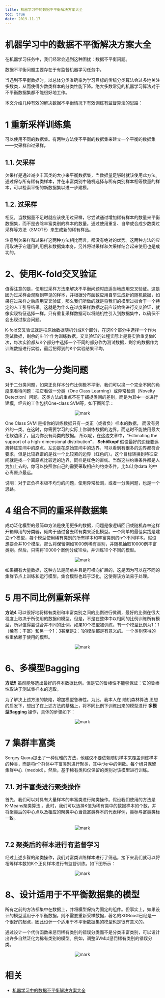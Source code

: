 ```yaml
---
title: 机器学习中的数据不平衡解决方案大全
toc: true
date: 2019-11-17
---
```

# 机器学习中的数据不平衡解决方案大全

在机器学习任务中，我们经常会遇到这种困扰：数据不平衡问题。

数据不平衡问题主要存在于有监督机器学习任务中。

当遇到不平衡数据时，以总体分类准确率为学习目标的传统分类算法会过多地关注多数类，从而使得少数类样本的分类性能下降。绝大多数常见的机器学习算法对于不平衡数据集都不能很好地工作。

本文介绍几种有效的解决数据不平衡情况下有效训练有监督算法的思路：

# 1 重新采样训练集

可以使用不同的数据集。有两种方法使不平衡的数据集来建立一个平衡的数据集——欠采样和过采样。

## 1.1. 欠采样

欠采样是通过减少丰富类的大小来平衡数据集，当数据量足够时就该使用此方法。通过保存所有稀有类样本，并在丰富类别中随机选择与稀有类别样本相等数量的样本，可以检索平衡的新数据集以进一步建模。

## 1.2. 过采样

相反，当数据量不足时就应该使用过采样，它尝试通过增加稀有样本的数量来平衡数据集，而不是去除丰富类别的样本的数量。通过使用重复、自举或合成少数类过采样等方法（SMOTE）来生成新的稀有样品。

注意到欠采样和过采样这两种方法相比而言，都没有绝对的优势。这两种方法的应用取决于它适用的用例和数据集本身。另外将过采样和欠采样结合起来使用也是成功的。

# 2、使用K-fold交叉验证

值得注意的是，使用过采样方法来解决不平衡问题时应适当地应用交叉验证。这是因为过采样会观察到罕见的样本，并根据分布函数应用自举生成新的随机数据，如果在过采样之后应用交叉验证，那么我们所做的就是将我们的模型过拟合于一个特定的人工引导结果。这就是为什么在过度采样数据之前应该始终进行交叉验证，就像实现特征选择一样。只有重复采样数据可以将随机性引入到数据集中，以确保不会出现过拟合问题。

K-fold交叉验证就是把原始数据随机分成K个部分，在这K个部分中选择一个作为测试数据，剩余的K-1个作为训练数据。交叉验证的过程实际上是将实验重复做K次，每次实验都从K个部分中选择一个不同的部分作为测试数据，剩余的数据作为训练数据进行实验，最后把得到的K个实验结果平均。

# 3、转化为一分类问题

对于二分类问题，如果正负样本分布比例极不平衡，我们可以换一个完全不同的角度来看待问题：把它看做一分类（One Class Learning）或异常检测（Novelty Detection）问题。这类方法的重点不在于捕捉类间的差别，而是为其中一类进行建模，经典的工作包括One-class SVM等，如下图所示：


<center>

![mark](http://images.iterate.site/blog/image/20191101/plxe4jBlVs3f.png?imageslim)

</center>



One Class SVM 是指你的训练数据只有一类正（或者负）样本的数据， 而没有另外的一类。在这时，你需要学习的实际上你训练数据的边界。而这时不能使用最大化软边缘了，因为你没有两类的数据。 所以呢，在这边文章中，“Estimating the support of a high-dimensional distribution”， **Schölkopf** 假设最好的边缘要远离特征空间中的原点。左边是在原始空间中的边界，可以看到有很多的边界都符合要求，但是比较靠谱的是找一个比较紧的边界（红色的）。这个目标转换到特征空间就是找一个离原点比较远的边界，同样是红色的直线。当然这些约束条件都是人为加上去的，你可以按照你自己的需要采取相应的约束条件。比如让你data 的中心离原点最远。

说明：对于正负样本极不均匀的问题，使用异常检测，或者一分类问题，也是一个思路。

# 4 组合不同的重采样数据集

成功泛化模型的最简单方法是使用更多的数据，问题是像逻辑回归或随机森林这样开箱即用的分类器，倾向于通过舍去稀有类来泛化模型。一个简单的最佳实践是建立n个模型，每个模型使用稀有类别的所有样本和丰富类别的n个不同样本。假设想要合并10个模型，那么将保留例如1000例稀有类别，并随机抽取10000例丰富类别。然后，只需将10000个案例分成10块，并训练10个不同的模型。

<center>

![mark](http://images.iterate.site/blog/image/20191101/BDdeMVkrUeMn.png?imageslim)

</center>

如果拥有大量数据，这种方法是简单并且是可横向扩展的，这是因为可以在不同的集群节点上训练和运行模型。集合模型也趋于泛化，这使得该方法易于处理。

# 5 用不同比例重新采样

**方法4** 可以很好地将稀有类别和丰富类别之间的比例进行微调，最好的比例在很大程度上取决于所使用的数据和模型。但是，不是在整体中以相同的比例训练所有模型，所以值得尝试合并不同的比例。如果10个模型被训练，有一个模型比例为1：1（稀有：丰富）和另一个1：3甚至是2：1的模型都是有意义的。一个类别获得的权重依赖于使用的模型。

<center>

![mark](http://images.iterate.site/blog/image/20191101/DR2emecIPSP6.png?imageslim)

</center>



# 6、多模型Bagging

**方法5** 虽然能够选出最好的样本数据比例。但是它的鲁棒性不能够保证：它的鲁棒性取决于测试集样本的选取。

为了解决上述方法的缺陷，增加模型鲁棒性。为此，我本人在 随机森林算法 思想的启发下，想出了在上述方法的基础上，将不同比例下训练出来的模型进行 **多模型Bagging** 操作，具体的步骤如下：

<center>

![mark](http://images.iterate.site/blog/image/20191101/6XUe5mEHGPIe.png?imageslim)

</center>

# 7 集群丰富类

Sergey Quora提出了一种优雅的方法，他建议不要依赖随机样本来覆盖训练样本的种类，而是将r个群体中丰富类别进行聚类，其中r为r中的例数。每个组只保留集群中心（medoid）。然后，基于稀有类和仅保留的类别对该模型进行训练。

## 7.1. 对丰富类进行聚类操作

首先，我们可以对具有大量样本的丰富类进行聚类操作。假设我们使用的方法是 K-Means聚类算法 。此时，我们可以选择K值为稀有类中的数据样本的个数，并将聚类后的中心点以及相应的聚类中心当做富类样本的代表样例，类标与富类类标一致。

<center>

![mark](http://images.iterate.site/blog/image/20191101/hAkErGHzY5Dk.png?imageslim)

</center>

## 7.2 聚类后的样本进行有监督学习

经过上述步骤的聚类操作，我们对富类训练样本进行了筛选，接下来我们就可以将相等样本数的K个正负样本进行有监督训练。如下图所示：

<center>

![mark](http://images.iterate.site/blog/image/20191101/vWrmXriOtOyC.png?imageslim)

</center>

# 8、设计适用于不平衡数据集的模型

所有之前的方法都集中在数据上，并将模型保持为固定的组件。但事实上，如果设计的模型适用于不平衡数据，则不需要重新采样数据，著名的XGBoost已经是一个很好的起点，因此设计一个适用于不平衡数据集的模型也是很有意义的。

通过设计一个代价函数来惩罚稀有类别的错误分类而不是分类丰富类别，可以设计出许多自然泛化为稀有类别的模型。例如，调整SVM以惩罚稀有类别的错误分类。

<center>

![mark](http://images.iterate.site/blog/image/20191101/tcyJfdkRQYBd.png?imageslim)

</center>


# 相关

- [机器学习中的数据不平衡解决方案大全](https://mp.weixin.qq.com/s?__biz=MzUyMjE2MTE0Mw==&mid=2247483674&idx=1&sn=5c3a735d06c7db93dbc37aec240c824a&scene=19#wechat_redirect)
